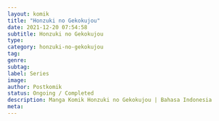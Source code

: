 ```yaml
---
layout: komik
title: "Honzuki no Gekokujou"
date: 2021-12-20 07:54:58
subtitle: Honzuki no Gekokujou
type: 
category: honzuki-no-gekokujou
tag: 
genre: 
subtag: 
label: Series
image: 
author: Postkomik
status: Ongoing / Completed
description: Manga Komik Honzuki no Gekokujou | Bahasa Indonesia
meta: 
---
```

